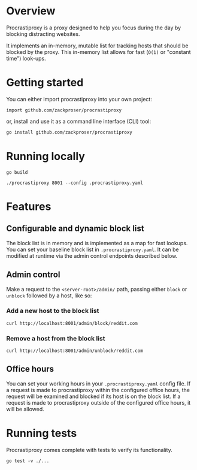 # Overview

Procrastiproxy is a proxy designed to help you focus during the day by blocking distracting websites.

It implements an in-memory, mutable list for tracking hosts that should be blocked by the proxy. This in-memory list allows for fast (`O(1)` or "constant time") look-ups.

# Getting started

You can either import procrastiproxy into your own project:

```golang
import github.com/zackproser/procrastiproxy
```

or, install and use it as a command line interface (CLI) tool:

```bash
go install github.com/zackproser/procrastiproxy
```

# Running locally

`go build`

`./procrastiproxy 8001 --config .procrastiproxy.yaml`

# Features

## Configurable and dynamic block list

The block list is in memory and is implemented as a map for fast lookups. You can set your baseline block list in `.procrastiproxy.yaml`. It can be modified at runtime via the admin control endpoints described below.

## Admin control

Make a request to the `<server-root>/admin/` path, passing either `block` or `unblock` followed by a host, like so:

### Add a new host to the block list

`curl http://localhost:8001/admin/block/reddit.com`

### Remove a host from the block list

`curl http://localhost:8001/admin/unblock/reddit.com`

## Office hours

You can set your working hours in your `.procrastiproxy.yaml` config file. If a request is made to procrastiproxy within the configured office hours, the request will be examined and blocked if its host is on the block list. If a request is made to procrastiproxy outside of the configured office hours, it will be allowed.

# Running tests

Procrastiproxy comes complete with tests to verify its functionality.

`go test -v ./...`
